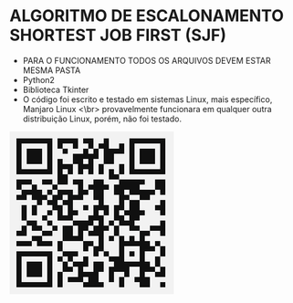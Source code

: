 # ALGORITMO DE ESCALONAMENTO SHORTEST JOB FIRST (SJF)
* PARA O FUNCIONAMENTO TODOS OS ARQUIVOS DEVEM ESTAR MESMA PASTA
* Python2
* Biblioteca Tkinter  
* O código foi escrito e testado em sistemas Linux, mais específico, Manjaro Linux <\br>
provavelmente funcionara em qualquer outra distribuição Linux, porém, não foi testado.

![alt text](https://github.com/lkaranl/escalonamento/raw/master/SJF.png)
